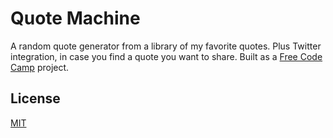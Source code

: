 # Quote Machine
A random quote generator from a library of my favorite quotes. Plus Twitter integration, in case you find a quote you want to share. Built as a [Free Code Camp] project.

[Free Code Camp]: https://www.freecodecamp.com

## License
[MIT](https://opensource.org/licenses/MIT)
